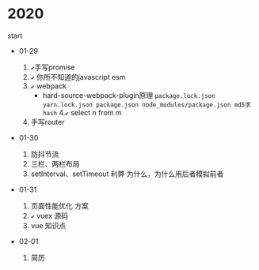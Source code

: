 # 2020
start
- 01-29
    1. `✔️`手写promise
    2. `✔️` 你所不知道的javascript  esm
    3. `✔️` webpack 
        - hard-source-webpack-plugin原理 `package.lock.json yarn.lock.json package.json node_modules/package.json md5求hash`
    4.`✔️` select n from m
    5. 手写router

- 01-30
    1. 防抖节流
    2. 三栏、两栏布局
    3. setInterval、setTimeout 利弊 为什么，为什么用后者模拟前者

- 01-31
    1. 页面性能优化 方案
    2. `✔️` vuex 源码
    3. vue 知识点

- 02-01
    1. 简历


